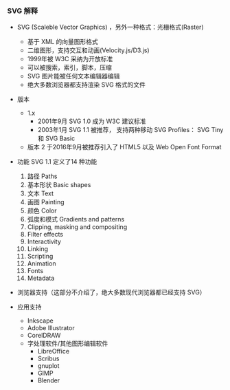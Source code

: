 ### SVG 解释

- SVG (Scaleble Vector Graphics) ，另外一种格式：光栅格式(Raster)
    - 基于 XML 的向量图形格式
    - 二维图形，支持交互和动画(Velocity.js/D3.js)
    - 1999年被 W3C 采纳为开放标准
    - 可以被搜索，索引，脚本，压缩
    - SVG 图片能被任何文本编辑器编辑
    - 绝大多数浏览器都支持渲染 SVG 格式的文件

- 版本
    - 1.x
        - 2001年9月 SVG 1.0 成为 W3C 建议标准
        - 2003年1月 SVG 1.1 被推荐， 支持两种移动 SVG Profiles： SVG Tiny 和 SVG Basic
    - 版本 2 于2016年9月被推荐引入了 HTML5 以及 Web Open Font Format

- 功能 SVG 1.1 定义了14 种功能
    1. 路径 Paths
    2. 基本形状 Basic shapes
    3. 文本 Text
    4. 画图 Painting
    5. 颜色 Color
    6. 弧度和模式 Gradients and patterns
    7. Clipping, masking and compositing
    8. Filter effects
    9. Interactivity
    10. Linking
    11. Scripting
    12. Animation
    13. Fonts
    14. Metadata
- 浏览器支持（这部分不介绍了，绝大多数现代浏览器都已经支持 SVG）
- 应用支持
    - Inkscape
    - Adobe Illustrator
    - CorelDRAW
    - 字处理软件/其他图形编辑软件
        - LibreOffice
        - Scribus
        - gnuplot
        - GIMP
        - Blender
